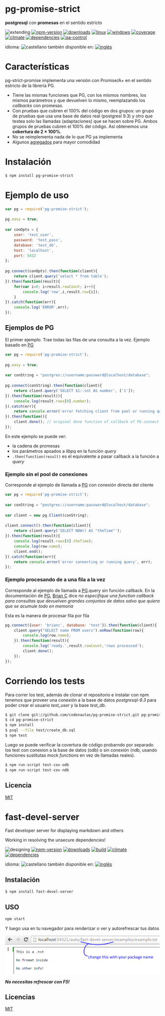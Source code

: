 <!--multilang v0 es:LEEME.md en:README.md -->
# pg-promise-strict

<!--lang:es-->
**postgresql** con **promesas** en el sentido estricto

<!--lang:en--]
postgresql with strict interpretation of promises

[!--lang:*-->

<!-- cucardas -->
![extending](https://img.shields.io/badge/stability-extending-orange.svg)
[![npm-version](https://img.shields.io/npm/v/pg-promise-strict.svg)](https://npmjs.org/package/pg-promise-strict)
[![downloads](https://img.shields.io/npm/dm/pg-promise-strict.svg)](https://npmjs.org/package/pg-promise-strict)
[![linux](https://img.shields.io/travis/codenautas/pg-promise-strict/master.svg)](https://travis-ci.org/codenautas/pg-promise-strict)
[![windows](https://ci.appveyor.com/api/projects/status/github/codenautas/pg-promise-strict?svg=true)](https://ci.appveyor.com/project/codenautas/pg-promise-strict)
[![coverage](https://img.shields.io/coveralls/codenautas/pg-promise-strict/master.svg)](https://coveralls.io/r/codenautas/pg-promise-strict)
[![climate](https://img.shields.io/codeclimate/github/codenautas/pg-promise-strict.svg)](https://codeclimate.com/github/codenautas/pg-promise-strict)
[![dependencies](https://img.shields.io/david/codenautas/pg-promise-strict.svg)](https://david-dm.org/codenautas/pg-promise-strict)
[![qa-control](http://codenautas.com/github/codenautas/pg-promise-strict.svg)](http://codenautas.com/github/codenautas/pg-promise-strict)

<!--multilang buttons-->

idioma: ![castellano](https://raw.githubusercontent.com/codenautas/multilang/master/img/lang-es.png)
también disponible en:
[![inglés](https://raw.githubusercontent.com/codenautas/multilang/master/img/lang-en.png)](README.md)

<!--lang:es-->

# Características

pg-strict-promise implementa una versión con Promise/A+ en el sentido estricto de la librería PG.
 * Tiene las mismas funciones que PG, con los mismos nombres, los mismos parámetros y que devuelven lo mismo, reemplazando los *callbacks* con promesas.
 * Con pruebas que cubren el 100% del código en dos grupos: un grupo de pruebas que usa una base de datos real (postgresl 9.3) y otro que testea solo las llamadas (adaptaciones) que se hacen sobre PG. Ambos grupos de pruebas cubren el 100% del código. Así obtenemos una **cobertura de 2 × 100%**.
 * No se reimplementa nada de lo que PG ya implementa
 * Algunos [agregados](docs/agregados.md) para mayor comodidad

<!--lang:en--]

# Features

PG Promise/A+ in the strict way:
 * The same functions, with the same name and same retunrs that in PG, but without callbacks
 * covers 100% by test in two groups: test with real database (postgresql 9.3) and test with mock functions. Each group covers 100% the code. It means that we have **2 × 100% of coverage**.
 * No reimplement nothing that PG does
 * Some [additions](docs/additions.md) for comfort

<!--lang:es-->

# Instalación

<!--lang:en--]

# Install

[!--lang:*-->

```sh
$ npm install pg-promise-strict
```

<!--lang:es-->

# Ejemplo de uso

<!--lang:en--]

# Use example

[!--lang:*-->

```js 
var pg = require('pg-promise-strict');

pg.easy = true;

var conOpts = {
    user: 'test_user',
    password: 'test_pass',
    database: 'test_db',
    host: 'localhost',
    port: 5432
};

pg.connect(conOpts).then(function(client){
    return client.query('select * from table');
}).then(function(result){
    for(var i=0; i<result.rowCount; i++){
        console.log('row',i,result.row[i]);
    }
}).catch(function(err){
    console.log('ERROR',err);
});
```

<!--lang:es-->

## Ejemplos de PG

El primer ejemplo. Trae todas las filas de una consulta a la vez. Ejemplo basado en [PG](https://www.npmjs.com/package/pg#client-pooling)

<!--lang:en--]

## Examples of PG

The first easy example. One simple query that returns all rows. Example based in [PG](https://www.npmjs.com/package/pg#client-pooling)

[!--lang:*-->

```js
var pg = require('pg-promise-strict');

pg.easy = true;

var conString = "postgres://username:password@localhost/database";
 
pg.connect(conString).then(function(client){
    return client.query('SELECT $1::int AS number', ['1']);
}).then(function(result)){
    console.log(result.rows[0].number);
}).catch(err){
    return console.error('error fetching client from pool or running query', err);
}).then(function(){    
    client.done(); // original done function of callback of PG.connect
});
```

<!--lang:es-->

En este ejemplo se puede ver:
 * la cadena de promesas
 * los parámetros apsados a *libpq* en la función *query*
 * `.then(function(result)` es el equivalente a pasar callback a la función a *query*

<!--lang:en--]

In this example you see:
 * the Promise chain
 * parameters passed to *libpq* in the query function
 * `.then(function(result)` is the equivalent callback passed to query

<!--lang:es-->

### Ejemplo sin el pool de conexiones

Corresponde al ejemplo de llamada a [PG](https://github.com/brianc/node-postgres#client-instance)
con conexión directa del cliente

<!--lang:en--]

### Example without connection pool

Corresponds to calls to [PG](https://github.com/brianc/node-postgres#client-instance) 
direct client instance

[!--lang:*-->

```js
var pg = require('pg-promise-strict');

var conString = "postgres://username:password@localhost/database";

var client = new pg.Client(conString);

client.connect().then(function(client){
    return client.query('SELECT NOW() AS "theTime"');
}).then(function(result){
    console.log(result.rows[0].theTime);
    console.log(row.name);
    client.end();
}).catch(function(err){
    return console.error('error connecting or running query', err);
});
```

<!--lang:es-->

### Ejemplo procesando de a una fila a la vez

Corresponde al ejemplo de llamada a [PG](https://github.com/brianc/node-postgres/wiki/Client#simple-query-without-callback).query 
sin función callback. En la documentación de [PG](https://github.com/brianc/node-postgres/wiki/Client#parameters-1),
[Brian C](https://github.com/brianc) dice *no especifique una function callback para consultas que devuelven grandes conjuntos de datos salvo que quiera que se acumule todo en memoria*
 
Esta es la manera de procesar fila por fila

<!--lang:en--]

### Example with fetch row by row

Corresponds to calls to [PG](https://github.com/brianc/node-postgres/wiki/Client#simple-query-without-callback).query 
without callback. In [PG](https://github.com/brianc/node-postgres/wiki/Client#parameters-1) documentation 
[Brian C](https://github.com/brianc) says *do not provide callback function for large result sets unless you're okay with loading the entire result set into memory*
 
This is the way for process data row by row
 
[!--lang:*-->

```js
pg.connect({user: 'brianc', database: 'test'}).then(function(client){
    client.query("SELECT name FROM users").onRow(function(row){
        console.log(row.name);
    }).then(function(result){
        console.log('ready.',result.rowCount,'rows processed');
        client.done();
    });
});
```

<!--lang:es-->

# Corriendo los tests

Para correr los test, además de clonar el repositorio e instalar con npm
tenemos que proveer una conexión a la base de datos *postgresql-9.3* para
poder crear el usuario *test_user* y la base *test_db*.

<!--lang:en--]

# Running tests

Clone the repository and install the developer dependencies in then normal way. 
You must provide a *postgresql-9.3* instalation for create a *test_db*.
Then you can test pg-promise-strict
 
[!--lang:*-->

```sh
$ git clone git://github.com/codenautas/pg-promise-strict.git pg-promise-strict
$ cd pg-promise-strict 
$ npm install
$ psql --file test/create_db.sql
$ npm test
```

<!--lang:es-->

Luego se puede verificar la covertura de código probarndo por separado los test con conexion a la base de datos (odb) 
o sin conexión (ndb, usando funciones sustitutas *mock functions* en vez de llamadas reales). 

<!--lang:en--]

Then you can also check coverage separadly: with only real db or with no-db (with mock functions). 

[!--lang:*-->

```js
$ npm run-script test-cov-odb
$ npm run-script test-cov-ndb
```

<!--lang:es-->

## Licencia

<!--lang:en--]

## License

[!--lang:*-->

[MIT](LICENSE)

<!-- multilang from README.md




NO MODIFIQUE ESTE ARCHIVO. FUE GENERADO AUTOMÁTICAMENTE POR multilang.js




-->
# fast-devel-server
Fast developer server for displaying markdown and others

Working in resolving the unsecure dependencies!


<!-- cucardas -->
![designing](https://img.shields.io/badge/stability-desgining-red.svg)
[![npm-version](https://img.shields.io/npm/v/fast-devel-server.svg)](https://npmjs.org/package/fast-devel-server)
[![downloads](https://img.shields.io/npm/dm/fast-devel-server.svg)](https://npmjs.org/package/fast-devel-server)
[![build](https://img.shields.io/travis/codenautas/fast-devel-server/master.svg)](https://travis-ci.org/codenautas/fast-devel-server)
[![climate](https://img.shields.io/codeclimate/github/codenautas/fast-devel-server.svg)](https://codeclimate.com/github/codenautas/fast-devel-server)
[![dependencies](https://img.shields.io/david/codenautas/fast-devel-server.svg)](https://david-dm.org/codenautas/fast-devel-server)

<!--multilang buttons-->

idioma: ![castellano](https://raw.githubusercontent.com/codenautas/multilang/master/img/lang-es.png)
también disponible en:
[![inglés](https://raw.githubusercontent.com/codenautas/multilang/master/img/lang-en.png)](README.md)


## Instalación


```sh
$ npm install fast-devel-server
```

## USO


```js
npm start
```


Y luego usa en tu navegador para renderizar o ver y autorefrescar tus datos


![in your navigator put http://localhost:54321/auto/your-package/examples/example.txt](https://raw.githubusercontent.com/codenautas/fast-devel-server/master/examples/example.png)


***No necesitas refrescar con F5!***


## Licencias


[MIT](LICENSE)
